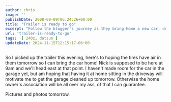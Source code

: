 ```yaml
---
author: chris
image: ''
publishDate: 2008-08-09T06:24:26+00:00
title: "Trailer is ready to go"
excerpt: "Follow the blogger's journey as they bring home a new car, deal with trailer woes and face garage cleanup in anticipation."
url: 'trailer-is-ready-to-go'
tags:  [ 240z, datsun ] 
updateDate: 2024-11-15T12:15:17-06:00
---
```


So I picked up the trailer this evening, here's to hoping the tires have air in them tomorrow so I can bring the car home! Nick is supposed to be here at 9am and we'll head east at that point. I haven't made room for the car in the garage yet, but am hoping that having it at home sitting in the driveway will motivate me to get the garage cleaned up tomorrow. Otherwise the home owner's association will be all over my ass, of that I can guarantee.

Pictures and photos tomorrow.
